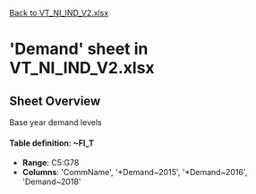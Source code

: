 [Back to VT_NI_IND_V2.xlsx](README.md)

# 'Demand' sheet in VT_NI_IND_V2.xlsx

## Sheet Overview

Base year demand levels

#### Table definition: ~FI_T
- **Range**: C5:G78
- **Columns**: 'CommName', '*Demand~2015', '*Demand~2016', 'Demand~2018'

